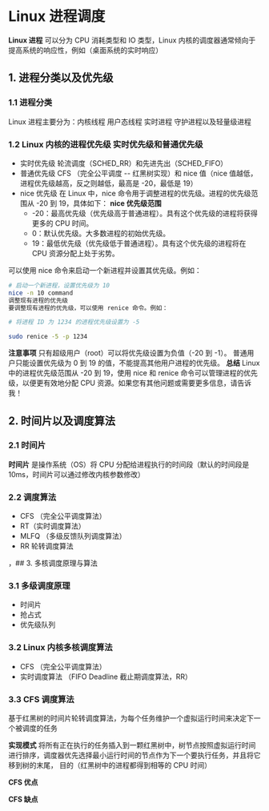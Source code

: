 # Linux 进程调度

**Linux 进程** 可以分为  CPU 消耗类型和 IO 类型，Linux 内核的调度器通常倾向于提高系统的响应性，例如（桌面系统的实时响应）

## 1. 进程分类以及优先级

### 1.1 进程分类

   Linux 进程主要分为：内核线程  用户态线程 实时进程  守护进程以及轻量级进程

### 1.2  Linux 内核的进程优先级  实时优先级和普通优先级

   - 实时优先级 轮流调度（SCHED_RR）和先进先出（SCHED_FIFO）
   - 普通优先级  CFS （完全公平调度 -- 红黑树实现）和 nice 值（nice 值越低，进程优先级越高，反之则越低，最高是 -20，最低是 19）
   - nice 优先级  在 Linux 中，nice 命令用于调整进程的优先级。进程的优先级范围从 -20 到 19，具体如下：
     **nice 优先级范围**
      - -20：最高优先级（优先级高于普通进程）。具有这个优先级的进程将获得更多的 CPU 时间。
      -  0：默认优先级。大多数进程的初始优先级。
      - 19：最低优先级（优先级低于普通进程）。具有这个优先级的进程将在 CPU 资源分配上处于劣势。

可以使用 nice 命令来启动一个新进程并设置其优先级。例如：

```bash
# 启动一个新进程，设置优先级为 10
nice -n 10 command
调整现有进程的优先级
要调整现有进程的优先级，可以使用 renice 命令。例如：

# 将进程 ID 为 1234 的进程优先级设置为 -5

sudo renice -5 -p 1234
```

**注意事项**
只有超级用户（root）可以将优先级设置为负值（-20 到 -1）。
普通用户只能设置优先级为 0 到 19 的值，不能提高其他用户进程的优先级。
**总结**
Linux 中的进程优先级范围从 -20 到 19，使用 nice 和 renice 命令可以管理进程的优先级，以便更有效地分配 CPU 资源。如果您有其他问题或需要更多信息，请告诉我！

## 2. 时间片以及调度算法

### 2.1 时间片

**时间片** 是操作系统（OS）将 CPU 分配给进程执行的时间段（默认的时间段是 10ms，时间片可以通过修改内核参数修改）

### 2.2 调度算法

- CFS （完全公平调度算法）
- RT（实时调度算法）
- MLFQ （多级反馈队列调度算法）
- RR 轮转调度算法

，## 3. 多核调度原理与算法

### 3.1 多级调度原理

- 时间片
- 抢占式
- 优先级队列

### 3.2 Linux 内核多核调度算法

- CFS （完全公平调度算法）
- 实时调度算法 （FIFO Deadline 截止期调度算法，RR）

### 3.3 CFS 调度算法

 基于红黑树的时间片轮转调度算法，为每个任务维护一个虚拟运行时间来决定下一个被调度的任务

 **实现模式** 将所有正在执行的任务插入到一颗红黑树中，树节点按照虚拟运行时间进行排序，调度器优先选择最小运行时间的节点作为下一个要执行任务，并且将它移到树的末尾，
 目的（红黑树中的进程都得到相等的 CPU 时间）

 **CFS 优点**

 **CFS 缺点**
